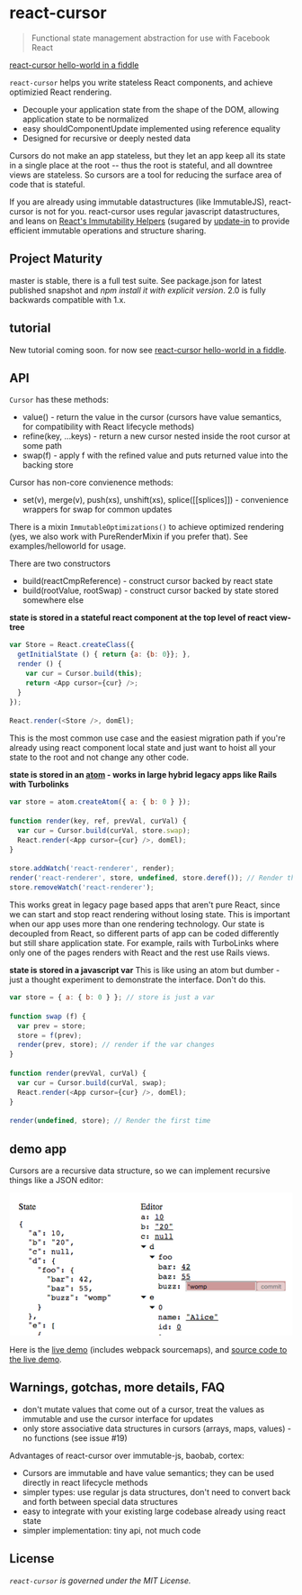 react-cursor
===============

> Functional state management abstraction for use with Facebook React

[react-cursor hello-world in a fiddle](https://jsfiddle.net/dustingetz/n9kfc17x/)

`react-cursor` helps you write stateless React components, and achieve optimizied React rendering.

 * Decouple your application state from the shape of the DOM, allowing application state to be normalized
 * easy shouldComponentUpdate implemented using reference equality
 * Designed for recursive or deeply nested data

Cursors do not make an app stateless, but they let an app keep all its state in a single place at the root -- thus the root is stateful, and all downtree views are stateless. So cursors are a tool for reducing the surface area of code that is stateful.

If you are already using immutable datastructures (like ImmutableJS), react-cursor is not for you. react-cursor uses regular javascript datastructures, and leans on [React's Immutability Helpers](https://facebook.github.io/react/docs/update.html) (sugared by [update-in](https://github.com/dustingetz/update-in/) to provide efficient immutable operations and structure sharing.

## Project Maturity
master is stable, there is a full test suite. See package.json for latest published snapshot and *npm install it with explicit version*. 2.0 is fully backwards compatible with 1.x.

## tutorial
New tutorial coming soon. for now see [react-cursor hello-world in a fiddle](https://jsfiddle.net/dustingetz/n9kfc17x/).

## API
`Cursor` has these methods:
 * value() - return the value in the cursor (cursors have value semantics, for compatibility with React lifecycle methods)
 * refine(key, ...keys) - return a new cursor nested inside the root cursor at some path
 * swap(f) - apply f with the refined value and puts returned value into the backing store

Cursor has non-core convienence methods:
 * set(v), merge(v), push(xs), unshift(xs), splice([[splices]]) - convenience wrappers for swap for common updates

There is a mixin `ImmutableOptimizations()` to achieve optimized rendering (yes, we also work with PureRenderMixin if you prefer that). See examples/helloworld for usage.

There are two constructors
 * build(reactCmpReference) - construct cursor backed by react state
 * build(rootValue, rootSwap) - construct cursor backed by state stored somewhere else

**state is stored in a stateful react component at the top level of react view-tree**
```javascript
var Store = React.createClass({
  getInitialState () { return {a: {b: 0}}; },
  render () {
    var cur = Cursor.build(this);
    return <App cursor={cur} />;
  }
});

React.render(<Store />, domEl);
```
This is the most common use case and the easiest migration path if you're already using react component local state and just want to hoist all your state to the root and not change any other code.

**state is stored in an [atom](https://github.com/cjohansen/js-atom) - works in large hybrid legacy apps like Rails with Turbolinks**
```javascript
var store = atom.createAtom({ a: { b: 0 } });

function render(key, ref, prevVal, curVal) {
  var cur = Cursor.build(curVal, store.swap);
  React.render(<App cursor={cur} />, domEl);
}

store.addWatch('react-renderer', render);
render('react-renderer', store, undefined, store.deref()); // Render the first time
store.removeWatch('react-renderer');
```
This works great in legacy page based apps that aren't pure React, since we can start and stop react rendering without losing state. This is important when our app uses more than one rendering technology. Our state is decoupled from React, so different parts of app can be coded differently but still share application state. For example, rails with TurboLinks where only one of the pages renders with React and the rest use Rails views.

**state is stored in a javascript var**
This is like using an atom but dumber - just a thought experiment to demonstrate the interface. Don't do this.
```javascript
var store = { a: { b: 0 } }; // store is just a var

function swap (f) {
  var prev = store;
  store = f(prev);
  render(prev, store); // render if the var changes
}

function render(prevVal, curVal) {
  var cur = Cursor.build(curVal, swap);
  React.render(<App cursor={cur} />, domEl);
}

render(undefined, store); // Render the first time
```

## demo app

Cursors are a recursive data structure, so we can implement recursive things like a JSON editor:

[![live demo](screenshot.png?raw=true)](http://master-xmc9sn4ypn.elasticbeanstalk.com/app/)

Here is the [live demo](http://master-xmc9sn4ypn.elasticbeanstalk.com/app/) (includes webpack sourcemaps), and [source code to the live demo](https://github.com/prognostic-llc/react-json-editor-example).


## Warnings, gotchas, more details, FAQ
 * don't mutate values that come out of a cursor, treat the values as immutable and use the cursor interface for updates
 * only store associative data structures in cursors (arrays, maps, values) - no functions (see issue #19)

Advantages of react-cursor over immutable-js, baobab, cortex:
 * Cursors are immutable and have value semantics; they can be used directly in react lifecycle methods
 * simpler types: use regular js data structures, don't need to convert back and forth between special data structures
 * easy to integrate with your existing large codebase already using react state
 * simpler implementation: tiny api, not much code

## License

_`react-cursor` is governed under the MIT License._
